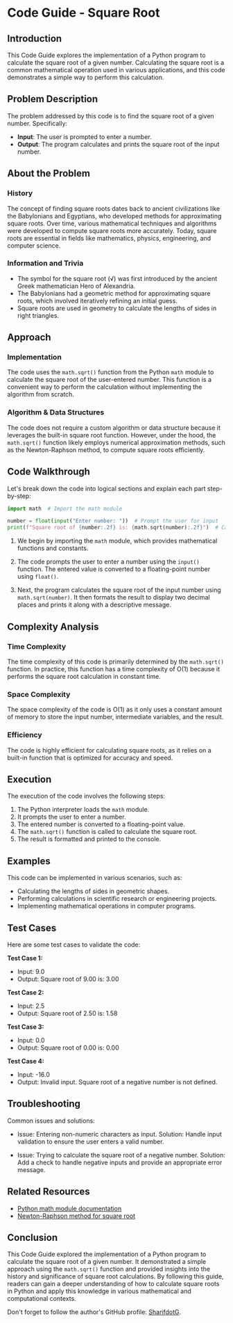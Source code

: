 # Code Guide - Square Root

## Introduction

This Code Guide explores the implementation of a Python program to calculate the square root of a given number. Calculating the square root is a common mathematical operation used in various applications, and this code demonstrates a simple way to perform this calculation.

## Problem Description

The problem addressed by this code is to find the square root of a given number. Specifically:

- **Input**: The user is prompted to enter a number.
- **Output**: The program calculates and prints the square root of the input number.

## About the Problem

### History

The concept of finding square roots dates back to ancient civilizations like the Babylonians and Egyptians, who developed methods for approximating square roots. Over time, various mathematical techniques and algorithms were developed to compute square roots more accurately. Today, square roots are essential in fields like mathematics, physics, engineering, and computer science.

### Information and Trivia

- The symbol for the square root (√) was first introduced by the ancient Greek mathematician Hero of Alexandria.
- The Babylonians had a geometric method for approximating square roots, which involved iteratively refining an initial guess.
- Square roots are used in geometry to calculate the lengths of sides in right triangles.

## Approach

### Implementation

The code uses the `math.sqrt()` function from the Python `math` module to calculate the square root of the user-entered number. This function is a convenient way to perform the calculation without implementing the algorithm from scratch.

### Algorithm & Data Structures

The code does not require a custom algorithm or data structure because it leverages the built-in square root function. However, under the hood, the `math.sqrt()` function likely employs numerical approximation methods, such as the Newton-Raphson method, to compute square roots efficiently.

## Code Walkthrough

Let's break down the code into logical sections and explain each part step-by-step:

```python
import math  # Import the math module

number = float(input("Enter number: "))  # Prompt the user for input
print(f"Square root of {number:.2f} is: {math.sqrt(number):.2f}")  # Calculate and print the square root
```

1. We begin by importing the `math` module, which provides mathematical functions and constants.

2. The code prompts the user to enter a number using the `input()` function. The entered value is converted to a floating-point number using `float()`.

3. Next, the program calculates the square root of the input number using `math.sqrt(number)`. It then formats the result to display two decimal places and prints it along with a descriptive message.

## Complexity Analysis

### Time Complexity

The time complexity of this code is primarily determined by the `math.sqrt()` function. In practice, this function has a time complexity of O(1) because it performs the square root calculation in constant time.

### Space Complexity

The space complexity of the code is O(1) as it only uses a constant amount of memory to store the input number, intermediate variables, and the result.

### Efficiency

The code is highly efficient for calculating square roots, as it relies on a built-in function that is optimized for accuracy and speed.

## Execution

The execution of the code involves the following steps:
1. The Python interpreter loads the `math` module.
2. It prompts the user to enter a number.
3. The entered number is converted to a floating-point value.
4. The `math.sqrt()` function is called to calculate the square root.
5. The result is formatted and printed to the console.

## Examples

This code can be implemented in various scenarios, such as:
- Calculating the lengths of sides in geometric shapes.
- Performing calculations in scientific research or engineering projects.
- Implementing mathematical operations in computer programs.

## Test Cases

Here are some test cases to validate the code:

**Test Case 1:**
- Input: 9.0
- Output: Square root of 9.00 is: 3.00

**Test Case 2:**
- Input: 2.5
- Output: Square root of 2.50 is: 1.58

**Test Case 3:**
- Input: 0.0
- Output: Square root of 0.00 is: 0.00

**Test Case 4:**
- Input: -16.0
- Output: Invalid input. Square root of a negative number is not defined.

## Troubleshooting

Common issues and solutions:
- Issue: Entering non-numeric characters as input.
  Solution: Handle input validation to ensure the user enters a valid number.

- Issue: Trying to calculate the square root of a negative number.
  Solution: Add a check to handle negative inputs and provide an appropriate error message.

## Related Resources

- [Python math module documentation](https://docs.python.org/3/library/math.html)
- [Newton-Raphson method for square root](https://en.wikipedia.org/wiki/Newton%27s_method)

## Conclusion

This Code Guide explored the implementation of a Python program to calculate the square root of a given number. It demonstrated a simple approach using the `math.sqrt()` function and provided insights into the history and significance of square root calculations. By following this guide, readers can gain a deeper understanding of how to calculate square roots in Python and apply this knowledge in various mathematical and computational contexts.

Don't forget to follow the author's GitHub profile: [SharifdotG](https://github.com/SharifdotG).